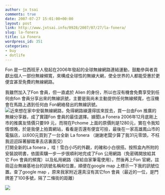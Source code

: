 ```yaml
---
author: jx tsai
comments: true
date: 2007-07-27 15:01:00+00:00
layout: post
link: http://www.jxtsai.info/0928/2007/07/27/la-fonera/
slug: la-fonera
title: La Fonera
wordpress_id: 351
categories:
- buy
- dotlife
---
```


Fon 是一位西班牙人發起在2006年發起的全球無線網路連結運動，鼓勵參與者貢獻出個人一部份無線頻寬，來構成全球性的無線大網，使全世界的人都能受惠於更便宜甚至免費的無線網路。  
  
我雖然加入了Fon 會員，但一直處於 Alien 的身份，所以也沒有機會免費享受到任何由fon 會員分享出來的無線訊號，主要是我尚未主動提供任何無線頻寬，也沒機會在馬路上遇到任何由 Fon網絡發出的無線訊號。  
![](https://1.bp.blogspot.com/-QwMOidvY_dM/V4ECTtcCZjI/AAAAAAAAKbA/NrYstD4Rb_w4A3Q8S0rb6muQVxj31a5xwCLcB/s1600/fonera_wifi_router_ssid_1.jpg)近來想在家中安裝無線網路，免得網路線還得拔來拔去，買一台由Fon 推廣的無線分享器，成了實踐Fon 會員的最佳選擇。據聞La Fonera 2006年12月底剛上市的推廣友情價只要99 元，而現在Pchome 上面的原價則是1280元，實在令我知情恨晚，於是我便上拍賣網站，看看是否還有便宜可撿，最後在一家高雄鳳山市的電腦店，以600元買到了一台全新 La fonera （謝謝老闆少算了我31元零頭，不枉我迢迢踩著腳踏車去店裏面交）  
打開全新的La fonera ，哇！雪白小巧的外觀，的確和小白很搭。按照盒內所附的安裝說明書，依圖索驥一步一步很順利地完成了Fon 公用網路（免密碼開放給其它 Fon 會員的頻寬）以及私用網路（留給自家筆電使用）。然後再上Fon 官網，註冊這台無線基地台的訊號名稱和位置，順便在google map 上標示一下我的訊號位置。查了google map ，原來我家附近還真沒有其它fon 會員（最近的一位，是門牌差了100多號，隔了二條街的距離）

  
![](https://4.bp.blogspot.com/-MyQzl18Nu1A/V4ECn6nvFJI/AAAAAAAAKbE/6-iczURdjE8lx9Dxb-FyjABWjwymO0FNACLcB/s320/902802643_86cd270e10-300x250.jpg)  

